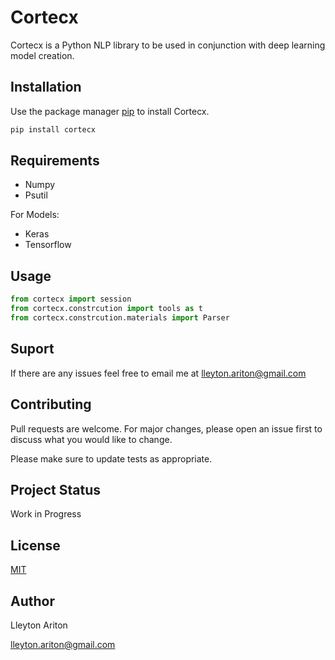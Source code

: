 # Cortecx

Cortecx is a Python NLP library to be used in conjunction with deep learning model creation.

## Installation

Use the package manager [pip](https://pip.pypa.io/en/stable/) to install Cortecx.

```bash
pip install cortecx
```
## Requirements

- Numpy
- Psutil

For Models:
- Keras
- Tensorflow

## Usage

```python
from cortecx import session
from cortecx.constrcution import tools as t
from cortecx.constrcution.materials import Parser
```

## Suport

If there are any issues feel free to email me at [lleyton.ariton@gmail.com]()

## Contributing
Pull requests are welcome. For major changes, please open an issue first to discuss what you would like to change.

Please make sure to update tests as appropriate.


## Project Status

Work in Progress

## License
[MIT](https://choosealicense.com/licenses/mit/)

## Author
Lleyton Ariton

[lleyton.ariton@gmail.com]()

